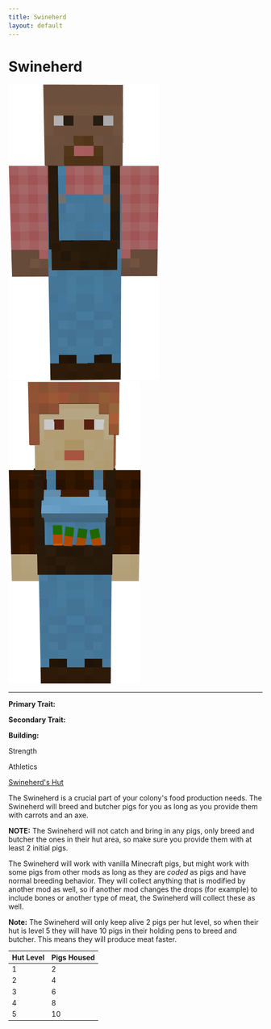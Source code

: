 ```yaml
---
title: Swineherd
layout: default
---
```

# Swineherd

<div class="infobox box text-center">
<img src="../../assets/images/workers/swineherder_m.png" alt="Swineherd Male" />&nbsp;&nbsp;&nbsp;<img src="../../assets/images/workers/swineherder_f.png" alt="Swineherd Female" />
<hr />
  <div class="row section-text text-left">
    <div class="col">
      <p><strong>Primary Trait:</strong></p>
      <p><strong>Secondary Trait:</strong></p>
      <p><strong>Building:</strong></p>
    </div>
    <div class="col">
      <p class="traitp">Strength</p>
      <p class="traits">Athletics</p>
      <p><a href="../buildings/swineherd">Swineherd's Hut</a></p>
    </div>
  </div>
</div>

The Swineherd is a crucial part of your colony's food production needs. The Swineherd will breed and butcher pigs for you as long as you provide them with carrots and an axe.

**NOTE:** The Swineherd will not catch and bring in any pigs, only breed and butcher the ones in their hut area, so make sure you provide them with at least 2 initial pigs.

The Swineherd will work with vanilla Minecraft pigs, but might work with some pigs from other mods as long as they are *coded* as pigs and have normal breeding behavior. They will collect anything that is modified by another mod as well, so if another mod changes the drops (for example) to include bones or another type of meat, the Swineherd will collect these as well.

**Note:** The Swineherd will only keep alive 2 pigs per hut level, so when their hut is level 5 they will have 10 pigs in their holding pens to breed and butcher. This means they will produce meat faster.

| Hut Level | Pigs Housed |
| --------- | ----------- |
| 1         | 2           |
| 2         | 4           |
| 3         | 6           |
| 4         | 8           |
| 5         | 10          |

<br>
